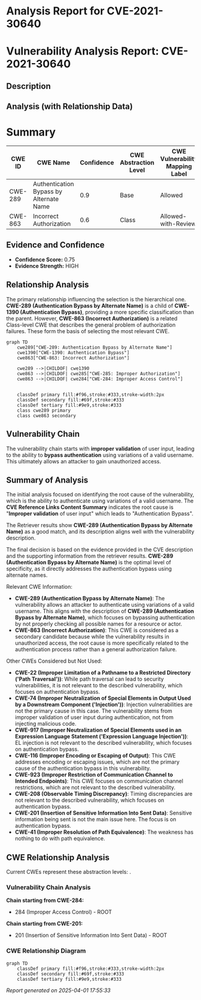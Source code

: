 # Analysis Report for CVE-2021-30640

# Vulnerability Analysis Report: CVE-2021-30640

## Description



## Analysis (with Relationship Data)

# Summary

| CWE ID | CWE Name | Confidence | CWE Abstraction Level | CWE Vulnerability Mapping Label | CWE-Vulnerability Mapping Notes |
|---|---|---|---|---|---|
| CWE-289 | Authentication Bypass by Alternate Name | 0.9 | Base | Allowed | Primary CWE |
| CWE-863 | Incorrect Authorization | 0.6 | Class | Allowed-with-Review | Secondary Candidate |

## Evidence and Confidence

*   **Confidence Score:** 0.75
*   **Evidence Strength:** HIGH

## Relationship Analysis

The primary relationship influencing the selection is the hierarchical one. **CWE-289 (Authentication Bypass by Alternate Name)** is a child of **CWE-1390 (Authentication Bypass)**, providing a more specific classification than the parent. However, **CWE-863 (Incorrect Authorization)** is a related Class-level CWE that describes the general problem of authorization failures. These form the basis of selecting the most relevant CWE.

```mermaid
graph TD
    cwe289["CWE-289: Authentication Bypass by Alternate Name"]
    cwe1390["CWE-1390: Authentication Bypass"]
    cwe863["CWE-863: Incorrect Authorization"]
    
    cwe289 -->|CHILDOF| cwe1390
    cwe863 -->|CHILDOF| cwe285["CWE-285: Improper Authorization"]
    cwe863 -->|CHILDOF| cwe284["CWE-284: Improper Access Control"]
    

    classDef primary fill:#f96,stroke:#333,stroke-width:2px
    classDef secondary fill:#69f,stroke:#333
    classDef tertiary fill:#9e9,stroke:#333
    class cwe289 primary
    class cwe863 secondary
```

## Vulnerability Chain

The vulnerability chain starts with **improper validation** of user input, leading to the ability to **bypass authentication** using variations of a valid username. This ultimately allows an attacker to gain unauthorized access.

## Summary of Analysis

The initial analysis focused on identifying the root cause of the vulnerability, which is the ability to authenticate using variations of a valid username. The **CVE Reference Links Content Summary** indicates the root cause is "**Improper validation** of user input" which leads to "Authentication Bypass".

The Retriever results show **CWE-289 (Authentication Bypass by Alternate Name)** as a good match, and its description aligns well with the vulnerability description.

The final decision is based on the evidence provided in the CVE description and the supporting information from the retriever results. **CWE-289 (Authentication Bypass by Alternate Name)** is the optimal level of specificity, as it directly addresses the authentication bypass using alternate names.

Relevant CWE Information:

*   **CWE-289 (Authentication Bypass by Alternate Name)**: The vulnerability allows an attacker to authenticate using variations of a valid username. This aligns with the description of **CWE-289 (Authentication Bypass by Alternate Name)**, which focuses on bypassing authentication by not properly checking all possible names for a resource or actor.
*   **CWE-863 (Incorrect Authorization)**: This CWE is considered as a secondary candidate because while the vulnerability results in unauthorized access, the root cause is more specifically related to the authentication process rather than a general authorization failure.

Other CWEs Considered but Not Used:

*   **CWE-22 (Improper Limitation of a Pathname to a Restricted Directory ('Path Traversal'))**: While path traversal can lead to security vulnerabilities, it is not relevant to the described vulnerability, which focuses on authentication bypass.
*   **CWE-74 (Improper Neutralization of Special Elements in Output Used by a Downstream Component ('Injection'))**: Injection vulnerabilities are not the primary cause in this case. The vulnerability stems from improper validation of user input during authentication, not from injecting malicious code.
*   **CWE-917 (Improper Neutralization of Special Elements used in an Expression Language Statement ('Expression Language Injection'))**: EL injection is not relevant to the described vulnerability, which focuses on authentication bypass.
*   **CWE-116 (Improper Encoding or Escaping of Output)**: This CWE addresses encoding or escaping issues, which are not the primary cause of the authentication bypass in this vulnerability.
*   **CWE-923 (Improper Restriction of Communication Channel to Intended Endpoints)**: This CWE focuses on communication channel restrictions, which are not relevant to the described vulnerability.
*   **CWE-208 (Observable Timing Discrepancy)**: Timing discrepancies are not relevant to the described vulnerability, which focuses on authentication bypass.
*   **CWE-201 (Insertion of Sensitive Information Into Sent Data)**: Sensitive information being sent is not the main issue here. The focus is on authentication bypass.
*   **CWE-41 (Improper Resolution of Path Equivalence)**: The weakness has nothing to do with path equivalence.


## CWE Relationship Analysis

Current CWEs represent these abstraction levels: .


### Vulnerability Chain Analysis

**Chain starting from CWE-284:**
- 284 (Improper Access Control) - ROOT


**Chain starting from CWE-201:**
- 201 (Insertion of Sensitive Information Into Sent Data) - ROOT



### CWE Relationship Diagram

```mermaid
graph TD
    classDef primary fill:#f96,stroke:#333,stroke-width:2px
    classDef secondary fill:#69f,stroke:#333
    classDef tertiary fill:#9e9,stroke:#333
```



*Report generated on 2025-04-01 17:55:33*
